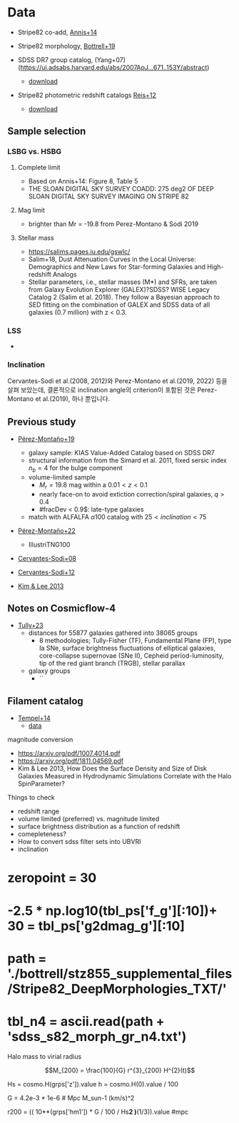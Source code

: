 # Data

* Stripe82 co-add, [Annis+14](https://ui.adsabs.harvard.edu/abs/2014ApJ...794..120A/abstract)
* Stripe82 morphology, [Bottrell+19](https://ui.adsabs.harvard.edu/abs/2019MNRAS.486..390B/abstract)
* SDSS DR7 group catalog, (Yang+07)(https://ui.adsabs.harvard.edu/abs/2007ApJ...671..153Y/abstract)
    - [download](https://gax.sjtu.edu.cn/data/Group.html)

* Stripe82 photometric redshift catalogs [Reis+12]()
    - [download](http://das.sdss.org/va/coadd_galaxies/)


## Sample selection
### LSBG vs. HSBG
1. Complete limit
    - Based on Annis+14: Figure 8, Table 5
    - THE SLOAN DIGITAL SKY SURVEY COADD: 275 deg2 OF DEEP SLOAN DIGITAL SKY SURVEY IMAGING ON STRIPE 82
    
2. Mag limit
    - brighter than Mr = -19.8 from Perez-Montano & Sodi 2019
    
3. Stellar mass
    - https://salims.pages.iu.edu/gswlc/
    - Salim+18, Dust Attenuation Curves in the Local Universe: Demographics and New Laws for Star-forming Galaxies and High-redshift Analogs
    - Stellar parameters, i.e., stellar masses (M*) and SFRs, are
taken from Galaxy Evolution Explorer (GALEX)?SDSS?
WISE Legacy Catalog 2 (Salim et al. 2018). They follow a
Bayesian approach to SED fitting on the combination of
GALEX and SDSS data of all galaxies (0.7 million) with
z < 0.3.

### LSS
* 

### Inclination


Cervantes-Sodi et al.(2008, 2012)와 Perez-Montano et al.(2019, 2022) 등을 살펴 보았는데, 결론적으로 inclination angle의 criterion이 포함된 것은 Perez-Montano et al.(2019), 하나 뿐입니다.


## Previous study
* [Pérez-Montaño+19][]
    - galaxy sample: KIAS Value-Added Catalog based on SDSS DR7
    - structural information from the Simard et al. 2011, fixed sersic index $n_{b} = 4$ for the bulge component
    - volume-limited sample
        - $M_{r} = 19.8$ mag within a $0.01 < z < 0.1$
        - nearly face-on to avoid extiction correction/spiral galaxies, $q > 0.4$
        - #fracDev < 0.9$: late-type galaxies 
    - match with ALFALFA $\alpha 100$ catalog with $25 < inclination < 75$

* [Pérez-Montaño+22][]
    - IllustriTNG100 

* [Cervantes-Sodi+08][]

* [Cervantes-Sodi+12][]

* [Kim & Lee 2013][]


<!-- References -->
[Pérez-Montaño+19]: https://ui.adsabs.harvard.edu/abs/2019MNRAS.490.3772P/abstract

[Pérez-Montaño+22]: https://ui.adsabs.harvard.edu/abs/2022MNRAS.514.5840P/abstract

[Cervantes-Sodi+08]: https://ui.adsabs.harvard.edu/abs/2008MNRAS.388..863C/abstract

[Cervantes-Sodi+12]: https://ui.adsabs.harvard.edu/abs/2012MNRAS.426.1606C/abstract

[Kim & Lee 2013]: https://ui.adsabs.harvard.edu/abs/2013MNRAS.432.1701K/abstract


## Notes on Cosmicflow-4

* [Tully+23](https://ui.adsabs.harvard.edu/abs/2023ApJ...944...94T/abstract)
    - distances for $55877$ galaxies gathered into $38065$ groups
        - $8$ methodologies; Tully-Fisher (TF), Fundamental Plane (FP), type Ia SNe, surface brightness fluctuations of elliptical galaxies, core-collapse supernovae (SNe II), Cepheid period-luminosity, tip of the red giant branch (TRGB), stellar parallax
    - galaxy groups
        - ``


## Filament catalog
* [Tempel+14](https://ui.adsabs.harvard.edu/abs/2014MNRAS.438.3465T/abstract)
    - [data](https://vizier.cds.unistra.fr/viz-bin/VizieR?-source=J/MNRAS/438/3465)


magnitude conversion
- https://arxiv.org/pdf/1007.4014.pdf
- https://arxiv.org/pdf/1811.04569.pdf
- Kim & Lee 2013, How Does the Surface Density and Size of Disk Galaxies Measured in Hydrodynamic Simulations Correlate with the Halo SpinParameter?

Things to check

- redshift range
- volume limited (preferred) vs. magnitude limited
- surface brightness distribution as a function of redshift
- comepleteness?
- How to convert sdss filter sets into UBVRI
- inclination

# zeropoint = 30
#  -2.5 * np.log10(tbl_ps['f_g'][:10])+ 30 = tbl_ps['g2dmag_g'][:10]

# path = './bottrell/stz855_supplemental_files/Stripe82_DeepMorphologies_TXT/'
# tbl_n4 = ascii.read(path + 'sdss_s82_morph_gr_n4.txt')

Halo mass to virial radius

$$M_{200} = \frac{100}{G} r^{3}_{200} H^{2}(t)$$

Hs = cosmo.H(grps['z']).value
h =  cosmo.H(0).value / 100
 
G = 4.2e-3 * 1e-6 # Mpc M_sun-1 (km/s)^2

r200 = (( 10**(grps['hm1']) * G / 100 / Hs**2 )**(1/3)).value #mpc